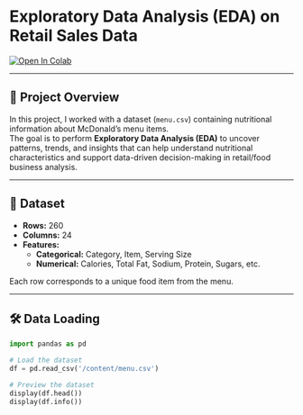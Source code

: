# Exploratory Data Analysis (EDA) on Retail Sales Data

[![Open In Colab](https://colab.research.google.com/assets/colab-badge.svg)](https://colab.research.google.com/)

---

## 📌 Project Overview
In this project, I worked with a dataset (`menu.csv`) containing nutritional information about McDonald’s menu items.  
The goal is to perform **Exploratory Data Analysis (EDA)** to uncover patterns, trends, and insights that can help understand nutritional characteristics and support data-driven decision-making in retail/food business analysis.

---

## 📂 Dataset
- **Rows:** 260  
- **Columns:** 24  
- **Features:**  
  - **Categorical:** Category, Item, Serving Size  
  - **Numerical:** Calories, Total Fat, Sodium, Protein, Sugars, etc.  

Each row corresponds to a unique food item from the menu.

---

## 🛠️ Data Loading
```python
import pandas as pd

# Load the dataset
df = pd.read_csv('/content/menu.csv')

# Preview the dataset
display(df.head())
display(df.info())
